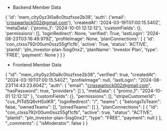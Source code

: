 - Backend Member Data

{
  'id': 'mem_clty0yz3l0a8c0tozfxse2b38',
  'auth': {'email': 'crisswarlock002@gmail.com'},
  'createdAt': '2024-03-19T07:00:15.540Z',
  'metaData': {'promo_1': '2024-10-01 12:12:12'},
  'customFields': {},
  'permissions': [],
  'loginRedirect': None,
  'verified': True,
  'lastLogin': '2024-08-23T03:16:49.979Z',
  'profileImage': None,
  'planConnections': [
     {
       'id': 'con_clxss792r00um0ssz55gf1cfb',
       'active': True,
       'status': 'ACTIVE',
       'planId': 'pln_investor-plan-5isg0nx2',
       'planName': 'Investor Plan',
       'type': 'FREE',
       'payment': None
     }
  ]
}

- Frontend Member Data

{
    "id": "mem_clty0yz3l0a8c0tozfxse2b38",
    "verified": true,
    "createdAt": "2024-03-19T07:00:15.540Z",
    "profileImage": null,
    "lastLogin": "2024-08-23T14:43:23.604Z",
    "auth": {
        "email": "crisswarlock002@gmail.com",
        "hasPassword": true,
        "providers": []
    },
    "metaData": {
        "promo_1": "2024-10-01 12:12:12"
    },
    "customFields": {},
    "permissions": [],
    "stripeCustomerId": "cus_PlTdSQ6vHSxIKR",
    "loginRedirect": "/",
    "teams": {
        "belongsToTeam": false,
        "ownedTeams": [],
        "joinedTeams": []
    },
    "planConnections": [
        {
            "id": "con_clxss792r00um0ssz55gf1cfb",
            "active": true,
            "status": "ACTIVE",
            "planId": "pln_investor-plan-5isg0nx2",
            "type": "FREE",
            "payment": null
        }
    ],
    "_comments": {
        "isModerator": false
    }
}